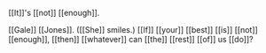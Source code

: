 [[It]]'s [[not]] [[enough]].  
  
[[Gale]] [[Jones]]. ([[She]] smiles.) [[If]] [[your]] [[best]] [[is]] [[not]] [[enough]], [[then]] [[whatever]] can [[the]] [[rest]] [[of]] us [[do]]?